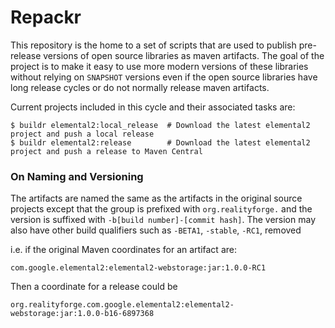 # Repackr

This repository is the home to a set of scripts that are used to publish pre-release
versions of open source libraries as maven artifacts. The goal of the project is to
make it easy to use more modern versions of these libraries without relying on `SNAPSHOT`
versions even if the open source libraries have long release cycles or do not normally
release maven artifacts.

Current projects included in this cycle and their associated tasks are:

    $ buildr elemental2:local_release  # Download the latest elemental2 project and push a local release
    $ buildr elemental2:release        # Download the latest elemental2 project and push a release to Maven Central

### On Naming and Versioning

The artifacts are named the same as the artifacts in the original source projects except
that the group is prefixed with `org.realityforge.` and the version is suffixed with
`-b[build number]-[commit hash]`. The version may also have other build qualifiers such
as `-BETA1`, `-stable`, `-RC1`, removed

i.e. if the original Maven coordinates for an artifact are:

    com.google.elemental2:elemental2-webstorage:jar:1.0.0-RC1

Then a coordinate for a release could be

    org.realityforge.com.google.elemental2:elemental2-webstorage:jar:1.0.0-b16-6897368
